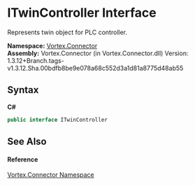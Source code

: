 # ITwinController Interface
 

Represents twin object for PLC controller.

**Namespace:**&nbsp;<a href="N_Vortex_Connector.md">Vortex.Connector</a><br />**Assembly:**&nbsp;Vortex.Connector (in Vortex.Connector.dll) Version: 1.3.12+Branch.tags-v1.3.12.Sha.00bdfb8be9e078a68c552d3a1d81a8775d48ab55

## Syntax

**C#**<br />
``` C#
public interface ITwinController
```


## See Also


#### Reference
<a href="N_Vortex_Connector.md">Vortex.Connector Namespace</a><br />